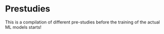 # Prestudies
This is a compilation of different pre-studies before the training of the actual ML models starts! 
